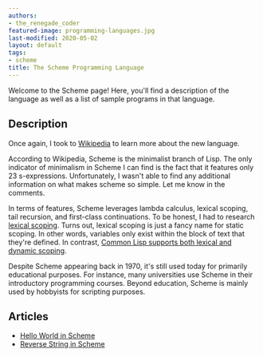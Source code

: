```yaml
---
authors:
- the_renegade_coder
featured-image: programming-languages.jpg
last-modified: 2020-05-02
layout: default
tags:
- scheme
title: The Scheme Programming Language
---
```


Welcome to the Scheme page! Here, you'll find a description of the language as well as a list of sample programs in that language.

## Description

Once again, I took to [Wikipedia][1] to learn more about the new language.

According to Wikipedia, Scheme is the minimalist branch of Lisp. The only indicator of 
minimalism in Scheme I can find is the fact that it features only 23 s-expressions. 
Unfortunately, I wasn't able to find any additional information on what makes scheme so 
simple. Let me know in the comments.

In terms of features, Scheme leverages lambda calculus, lexical scoping, tail recursion, 
and first-class continuations. To be honest, I had to research [lexical scoping][2]. 
Turns out, lexical scoping is just a fancy name for static scoping. In other words, variables 
only exist within the block of text that they're defined. In contrast, 
[Common Lisp supports both lexical and dynamic scoping][3].

Despite Scheme appearing back in 1970, it's still used today for primarily educational purposes.
For instance, many universities use Scheme in their introductory programming courses. Beyond 
education, Scheme is mainly used by hobbyists for scripting purposes.

[1]: https://en.wikipedia.org/wiki/Scheme_(programming_language)
[2]: https://en.wikipedia.org/wiki/Scope_(computer_science)#Lexical_scoping_and_dynamic_scoping
[3]: https://en.wikipedia.org/wiki/Common_Lisp


## Articles

- [Hello World in Scheme](https://sampleprograms.io/projects/hello-world/scheme)
- [Reverse String in Scheme](https://sampleprograms.io/projects/reverse-string/scheme)